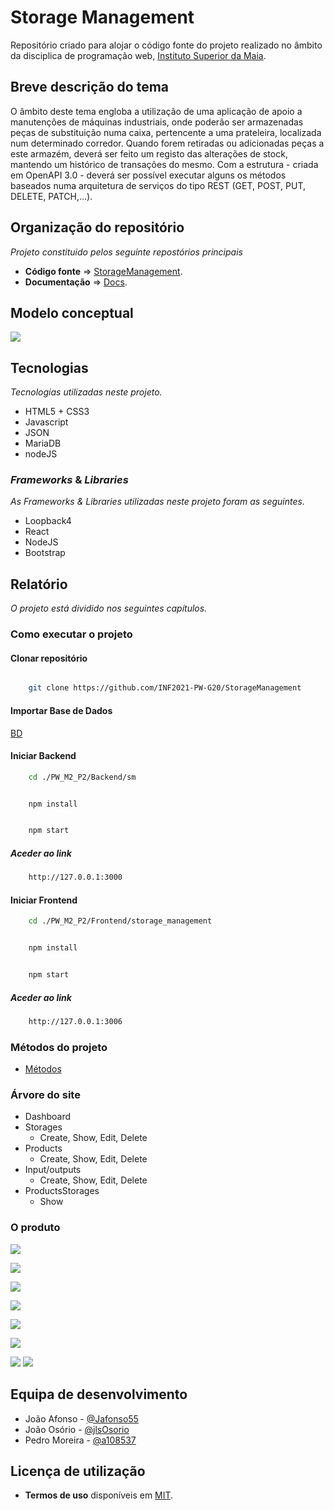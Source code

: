 # Storage Management

Repositório criado para alojar o código fonte do projeto realizado no âmbito da disciplica de programação web, [Instituto Superior da Maia](https://www.ismai.pt/pt).

## Breve descrição do tema

O âmbito deste tema engloba a utilização de uma aplicação de apoio a manutenções de máquinas industriais, onde poderão ser armazenadas peças de substituição numa caixa, pertencente a uma prateleira, localizada num determinado corredor. Quando forem retiradas ou adicionadas peças a este armazém, deverá ser feito um registo das alterações de stock, mantendo um histórico de transações do mesmo. Com a estrutura - criada em OpenAPI 3.0 - deverá ser possível executar alguns os métodos baseados numa arquitetura de serviços do tipo REST (GET, POST, PUT, DELETE, PATCH,…).

## Organização do repositório

_Projeto constituido pelos seguinte repostórios principais_
* **Código fonte** => [StorageManagement](https://github.com/INF2021-PW-G20/StorageManagement).
* **Documentação** => [Docs](https://github.com/INF2021-PW-G20/StorageManagement/Docs).

## Modelo conceptual

![](/images/Concept_diagram.png)

## Tecnologias

_Tecnologias utilizadas neste projeto._
* HTML5 + CSS3
* Javascript
* JSON
* MariaDB
* nodeJS

### _Frameworks_ & _Libraries_

_As Frameworks & Libraries utilizadas neste projeto foram as seguintes._
* Loopback4
* React
* NodeJS
* Bootstrap

## Relatório
_O projeto está dividido nos seguintes capítulos._

### Como executar o projeto

#### Clonar repositório
```bash

    git clone https://github.com/INF2021-PW-G20/StorageManagement

```

#### Importar Base de Dados

[BD](https://github.com/INF2021-PW-G20/StorageManagement/tree/master/Docs/BDscripts)

#### Iniciar Backend
> 
```bash
    cd ./PW_M2_P2/Backend/sm
```
```bash

    npm install

```
```bash

    npm start

```

##### Aceder ao link

```bash
    http://127.0.0.1:3000
```

#### Iniciar Frontend
> 
```bash
    cd ./PW_M2_P2/Frontend/storage_management
```
```bash

    npm install

```
```bash

    npm start

```
##### Aceder ao link

```bash
    http://127.0.0.1:3006
```

### Métodos do projeto
* [Métodos](Docs/method.md)


### Árvore do site

* Dashboard
* Storages
    - Create, Show, Edit, Delete
* Products
    - Create, Show, Edit, Delete
* Input/outputs
    - Create, Show, Edit, Delete
* ProductsStorages
    - Show


### O produto
![](/images/dashboard.png)

![](/images/storages.png)

![](/images/storages_products.png)

![](/images/products.png)

![](/images/inputoutput.png)

![](/images/productsstorages.png)

![](/images/resp1.png)
![](/images/resp2.png)


## Equipa de desenvolvimento
* João Afonso - [@Jafonso55](https://github.com/Jafonso55)
* João Osório - [@jlsOsorio](https://github.com/jlsOsorio)
* Pedro Moreira - [@a108537](https://github.com/a108537)

## Licença de utilização
* **Termos de uso** disponíveis em [MIT](LICENSE).
